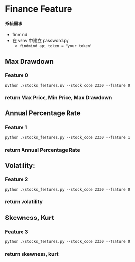 # Finance Feature

#### 系統需求

* finmind
* 在 venv 中建立 password.py
    * ``` findmind_api_token = "your token" ```

## Max Drawdown

### Feature 0

```shell
python .\stocks_features.py --stock_code 2330 --feature 0
```

### return Max Price, Min Price, Max Drawdown

## Annual Percentage Rate

### Feature 1

```shell
python .\stocks_features.py --stock_code 2330 --feature 1
```

### return Annual Percentage Rate

## Volatility:

### Feature 2

```shell
python .\stocks_features.py --stock_code 2330 --feature 0
```

### return volatility

## Skewness, Kurt

### Feature 3

```shell
python .\stocks_features.py --stock_code 2330 --feature 0
```

### return skewness, kurt